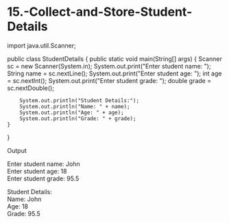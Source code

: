 # 15.-Collect-and-Store-Student-Details
import java.util.Scanner;

public class StudentDetails {
    public static void main(String[] args) {
        Scanner sc = new Scanner(System.in);
        System.out.print("Enter student name: ");
        String name = sc.nextLine();
        System.out.print("Enter student age: ");
        int age = sc.nextInt();
        System.out.print("Enter student grade: ");
        double grade = sc.nextDouble();

        System.out.println("Student Details:");
        System.out.println("Name: " + name);
        System.out.println("Age: " + age);
        System.out.println("Grade: " + grade);
    }
}

Output

Enter student name: John  
Enter student age: 18  
Enter student grade: 95.5  

Student Details:  
Name: John  
Age: 18  
Grade: 95.5
